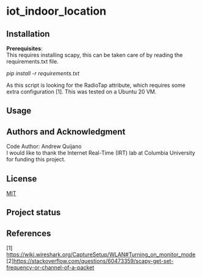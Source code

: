# iot_indoor_location


## Installation
**Prerequisites**:  
This requires installing scapy, this can be taken care of by reading the requirements.txt file.

*pip install -r requirements.txt*

As this script is looking for the RadioTap attribute, which requires some extra configuration [1]. This was tested on a Ubuntu 20 VM.

## Usage 

## Authors and Acknowledgment
Code Author: Andrew Quijano  
I would like to thank the Internet Real-Time (IRT) lab at Columbia University for funding this project.

## License
[MIT](https://choosealicense.com/licenses/mit/)

## Project status

## References
[1] https://wiki.wireshark.org/CaptureSetup/WLAN#Turning_on_monitor_mode  
[2]https://stackoverflow.com/questions/60473359/scapy-get-set-frequency-or-channel-of-a-packet  
